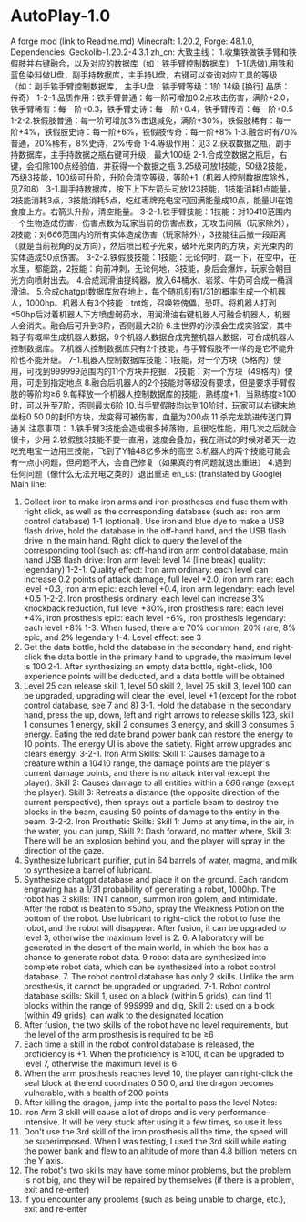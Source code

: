 # AutoPlay-1.0
 A forge mod (link to Readme.md)
Minecraft: 1.20.2, Forge: 48.1.0, Dependencies: Geckolib-1.20.2-4.3.1
zh_cn:
大致主线：
    1.收集铁做铁手臂和铁假肢并右键融合，以及对应的数据库（如：铁手臂控制数据库）
    1-1(选做).用铁和蓝色染料做U盘，副手持数据库，主手持U盘，右键可以查询对应工具的等级（如：副手铁手臂控制数据库， 主手U盘：铁手臂等级：1阶 14级 [换行] 品质：传奇）
    1-2-1.品质作用：铁手臂普通：每一阶可增加0.2点攻击伤害，满阶+2.0，铁手臂稀有：每一阶+0.3，铁手臂史诗：每一阶+0.4，铁手臂传奇：每一阶+0.5
    1-2-2.铁假肢普通：每一阶可增加3%击退减免，满阶+30%，铁假肢稀有：每一阶+4%，铁假肢史诗：每一阶+6%，铁假肢传奇：每一阶+8%
    1-3.融合时有70%普通，20%稀有，8%史诗，2%传奇
    1-4.等级作用：见3
    2.获取数据之瓶，副手持数据库，主手持数据之瓶右键可升级，最大100级
    2-1.合成空数据之瓶后，右键，会扣除100点经验值，并获得一个数据之瓶
    3.25级可放1技能，50级2技能，75级3技能，100级可升阶，升阶会清空等级，等阶+1（机器人控制数据库除外，见7和8）
    3-1.副手持数据库，按下上下左箭头可放123技能，1技能消耗1点能量，2技能消耗3点，3技能消耗5点，吃红枣牌充电宝可回满能量成10点，能量UI在饱食度上方。右箭头升阶，清空能量。
    3-2-1.铁手臂技能：1技能：对10*4*10范围内一个生物造成伤害，伤害点数为玩家当前的伤害点数，无攻击间隔（玩家除外），2技能：对6*6*6范围内的所有实体造成伤害（玩家除外），3技能往后撤一段距离（就是当前视角的反方向），然后喷出粒子光束，破坏光束内的方块，对光束内的实体造成50点伤害。
    3-2-2.铁假肢技能：1技能：无论何时，跳一下，在空中，在水里，都能跳，2技能：向前冲刺，无论何地，3技能，身后会爆炸，玩家会朝目光方向喷射出去。
    4.合成润滑油提纯器，放入64桶水、岩浆、牛奶可合成一桶润滑油。
    5.合成chatgpt数据库放在地上，每个随机刻有1/31的概率生成一个机器人，1000hp。机器人有3个技能：tnt炮，召唤铁傀儡，恐吓。将机器人打到≤50hp后对着机器人下方喷虚弱药水，用润滑油右键机器人可融合机器人，机器人会消失。融合后可升到3阶，否则最大2阶
    6.主世界的沙漠会生成实验室，其中箱子有概率生成机器人数据，9个机器人数据合成完整机器人数据，可合成机器人控制数据库。
    7.机器人控制数据库只有2个技能，与手臂假肢不一样的是它不能升阶也不能升级。
    7-1.机器人控制数据库技能：1技能，对一个方块（5格内）使用，可找到99*99*99范围内的11个方块并挖掘，2技能：对一个方块（49格内）使用，可走到指定地点
    8.融合后机器人的2个技能对等级没有要求，但是要求手臂假肢的等阶均≥6
    9.每释放一个机器人控制数据库的技能，熟练度+1，当熟练度≥100时，可以升至7阶，否则最大6阶
    10.当手臂假肢均达到10阶时，玩家可以右键末地坐标0 50 0的封印方块，龙变得可被伤害，血量为200点
    11.杀完龙跳进传送门算通关
注意事项：
    1.铁手臂3技能会造成很多掉落物，且很吃性能，用几次之后就会很卡，少用
    2.铁假肢3技能不要一直用，速度会叠加，我在测试的时候对着天一边吃充电宝一边用三技能，飞到了Y轴48亿多米的高空
    3.机器人的两个技能可能会有一点小问题，但问题不大，会自己修复（如果真的有问题就退出重进）
    4.遇到任何问题（像什么无法充电之类的）退出重进
en_us: (translated by Google)
Main line:
1. Collect iron to make iron arms and iron prostheses and fuse them with right click, as well as the corresponding database (such as: iron arm control database)
1-1 (optional). Use iron and blue dye to make a USB flash drive, hold the database in the off-hand hand, and the USB flash drive in the main hand. Right click to query the level of the corresponding tool (such as: off-hand iron arm control database, main hand USB flash drive: Iron arm level: level 14 [line break] quality: legendary)
1-2-1. Quality effect: Iron arm ordinary: each level can increase 0.2 points of attack damage, full level +2.0, iron arm rare: each level +0.3, iron arm epic: each level +0.4, iron arm legendary: each level +0.5
1-2-2. Iron prosthesis ordinary: each level can increase 3% knockback reduction, full level +30%, iron prosthesis rare: each level +4%, iron prosthesis epic: each level +6%, iron prosthesis legendary: each level +8%
1-3. When fused, there are 70% common, 20% rare, 8% epic, and 2% legendary
1-4. Level effect: see 3
2. Get the data bottle, hold the database in the secondary hand, and right-click the data bottle in the primary hand to upgrade, the maximum level is 100
2-1. After synthesizing an empty data bottle, right-click, 100 experience points will be deducted, and a data bottle will be obtained
3. Level 25 can release skill 1, level 50 skill 2, level 75 skill 3, level 100 can be upgraded, upgrading will clear the level, level +1 (except for the robot control database, see 7 and 8)
3-1. Hold the database in the secondary hand, press the up, down, left and right arrows to release skills 123, skill 1 consumes 1 energy, skill 2 consumes 3 energy, and skill 3 consumes 5 energy. Eating the red date brand power bank can restore the energy to 10 points. The energy UI is above the satiety. Right arrow upgrades and clears energy.
3-2-1. Iron Arm Skills: Skill 1: Causes damage to a creature within a 10*4*10 range, the damage points are the player's current damage points, and there is no attack interval (except the player). Skill 2: Causes damage to all entities within a 6*6*6 range (except the player). Skill 3: Retreats a distance (the opposite direction of the current perspective), then sprays out a particle beam to destroy the blocks in the beam, causing 50 points of damage to the entity in the beam.
3-2-2. Iron Prosthetic Skills: Skill 1: Jump at any time, in the air, in the water, you can jump, Skill 2: Dash forward, no matter where, Skill 3: There will be an explosion behind you, and the player will spray in the direction of the gaze.
4. Synthesize lubricant purifier, put in 64 barrels of water, magma, and milk to synthesize a barrel of lubricant.
5. Synthesize chatgpt database and place it on the ground. Each random engraving has a 1/31 probability of generating a robot, 1000hp. The robot has 3 skills: TNT cannon, summon iron golem, and intimidate. After the robot is beaten to ≤50hp, spray the Weakness Potion on the bottom of the robot. Use lubricant to right-click the robot to fuse the robot, and the robot will disappear. After fusion, it can be upgraded to level 3, otherwise the maximum level is 2. 6. A laboratory will be generated in the desert of the main world, in which the box has a chance to generate robot data. 9 robot data are synthesized into complete robot data, which can be synthesized into a robot control database. 7. The robot control database has only 2 skills. Unlike the arm prosthesis, it cannot be upgraded or upgraded. 7-1. Robot control database skills: Skill 1, used on a block (within 5 grids), can find 11 blocks within the range of 99*99*99 and dig, Skill 2: used on a block (within 49 grids), can walk to the designated location
8. After fusion, the two skills of the robot have no level requirements, but the level of the arm prosthesis is required to be ≥6
9. Each time a skill in the robot control database is released, the proficiency is +1. When the proficiency is ≥100, it can be upgraded to level 7, otherwise the maximum level is 6
10. When the arm prosthesis reaches level 10, the player can right-click the seal block at the end coordinates 0 50 0, and the dragon becomes vulnerable, with a health of 200 points
11. After killing the dragon, jump into the portal to pass the level
Notes:
1. Iron Arm 3 skill will cause a lot of drops and is very performance-intensive. It will be very stuck after using it a few times, so use it less
2. Don't use the 3rd skill of the iron prosthesis all the time, the speed will be superimposed. When I was testing, I used the 3rd skill while eating the power bank and flew to an altitude of more than 4.8 billion meters on the Y axis.
3. The robot's two skills may have some minor problems, but the problem is not big, and they will be repaired by themselves (if there is a problem, exit and re-enter)
4. If you encounter any problems (such as being unable to charge, etc.), exit and re-enter
